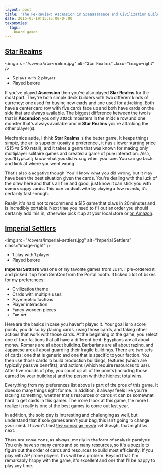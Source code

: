 ```yaml
---
layout: post
title: 'The Re-Review: Ascension in Spaaaaaaaace and Civilization Building by Razing'
date: 2015-05-19T15:25:00-04:00
taxonomies:
  tags:
  - board-games
---
```

## [Star Realms](https://boardgamegeek.com/boardgame/147020/star-realms)

<img src="/covers/star-realms.jpg" alt=“Star Realms” class="image-right" />

- 5 plays with 2 players
- Played before

If you've played **Ascension** then you've also played **Star Realms** for the most part. They're both simple deck builders with two different kinds of currency: one used for buying new cards and one used for attacking. Both have a center card row with five cards face up and both have cards on the side that are always available. The biggest difference between the two is that in **Ascension** you only attack monsters in the middle row and one monster that's always available and in **Star Realms** you're attacking the other player(s).

Mechanics aside, I think **Star Realms** is the better game. It keeps things simple, the art is superior (totally a preference), it has a lower starting price ($15 vs $40 retail), and it takes a genre that was known for making only multiplayer solitaire games and created a game of pure interaction. Also, you'll typically know what you did wrong when you lose. You can go back and look at where you went wrong.

That's also a negative though. You'll know what you did wrong, but it may have been the best situation given the cards. You're dealing with the luck of the draw here and that's all fine and good, just know it can stick you with some crappy cards. This can be dealt with by playing a few rounds, it's certainly fast enough.

Really, it's hard not to recommend a $15 game that plays in 20 minutes and is incredibly portable. Next time you need to fill out an order you should certainly add this in, otherwise pick it up at your local store or [on Amazon](http://amzn.to/1dbDpf7).

## [Imperial Settlers](https://boardgamegeek.com/boardgame/154203/imperial-settlers)

<img src="/covers/imperial-settlers.jpg" alt=“Imperial Settlers” class="image-right" />

- 1 play with 1 player
- Played before

**Imperial Settlers** was one of my favorite games from 2014. I pre-ordered it and picked it up from GenCon from the Portal booth. It ticked a lot of boxes for my preferences:

- Civilization theme
- Cards with multiple uses
- Asymmetric factions
- Player interaction
- Fancy wooden pieces
- Fun art

Here are the basics in case you haven't played it. Your goal is to score points, you do so by placing cards, using those cards, and taking other actions that work with those cards. At the beginning of the game, you select one of four factions that all have a different bent: Egyptians are all about money, Romans are all about building, Barbarians are all about razing, and Japanese are all about guarding their fragile buildings. There are two sets of cards: one that is generic and one that is specific to your faction. You then use those cards to build production buildings, features (which are typically passive benefits), and actions (which require resources to use). After five rounds of play, you count up all of the points (including those earned by your buildings) and the person with the highest total wins.

Everything from my preferences list above is part of the pros of this game. It does so many things right for me. In addition, it always feels like you're lacking something, whether that's resources or cards (it can be somewhat hard to get cards in this game). The more I look at this game, the more I realize it really is one of the best games to come out last year.

In addition, the solo play is interesting and challenging as well, but understand that if solo games aren't your bag, this isn't going to change your mind. I haven't tried [the campaign mode](http://portalgames.pl/new_en/3-short-stories-and-3-small-gifts/) yet though, that might be next.

There are some cons, as always, mostly in the form of analysis paralysis. You only have so many cards and so many resources, so it's a puzzle to figure out the order of cards and resources to build most efficiently. If you play with AP prone players, this will be a problem. Beyond that, I'm remarkably happy with the game, it's excellent and one that I'll be happy to play any time.
